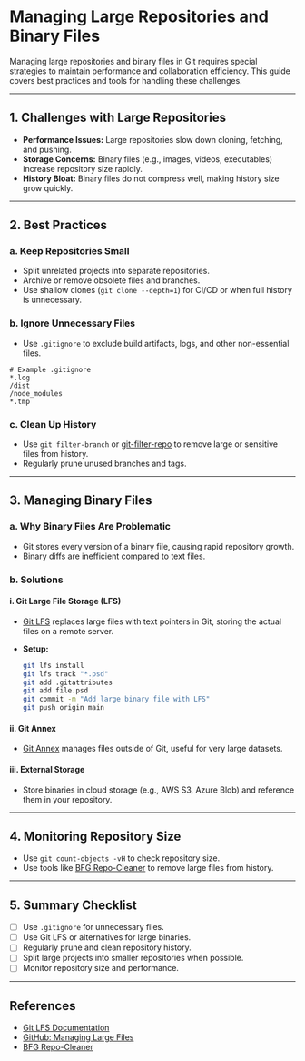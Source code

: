 # Managing Large Repositories and Binary Files

Managing large repositories and binary files in Git requires special strategies to maintain performance and collaboration efficiency. This guide covers best practices and tools for handling these challenges.

---

## 1. Challenges with Large Repositories

- **Performance Issues:** Large repositories slow down cloning, fetching, and pushing.
- **Storage Concerns:** Binary files (e.g., images, videos, executables) increase repository size rapidly.
- **History Bloat:** Binary files do not compress well, making history size grow quickly.

---

## 2. Best Practices

### a. Keep Repositories Small

- Split unrelated projects into separate repositories.
- Archive or remove obsolete files and branches.
- Use shallow clones (`git clone --depth=1`) for CI/CD or when full history is unnecessary.

### b. Ignore Unnecessary Files

- Use `.gitignore` to exclude build artifacts, logs, and other non-essential files.

```gitignore
# Example .gitignore
*.log
/dist
/node_modules
*.tmp
```

### c. Clean Up History

- Use `git filter-branch` or [git-filter-repo](https://github.com/newren/git-filter-repo) to remove large or sensitive files from history.
- Regularly prune unused branches and tags.

---

## 3. Managing Binary Files

### a. Why Binary Files Are Problematic

- Git stores every version of a binary file, causing rapid repository growth.
- Binary diffs are inefficient compared to text files.

### b. Solutions

#### i. Git Large File Storage (LFS)

- [Git LFS](https://git-lfs.github.com/) replaces large files with text pointers in Git, storing the actual files on a remote server.
- **Setup:**

    ```bash
    git lfs install
    git lfs track "*.psd"
    git add .gitattributes
    git add file.psd
    git commit -m "Add large binary file with LFS"
    git push origin main
    ```

#### ii. Git Annex

- [Git Annex](https://git-annex.branchable.com/) manages files outside of Git, useful for very large datasets.

#### iii. External Storage

- Store binaries in cloud storage (e.g., AWS S3, Azure Blob) and reference them in your repository.

---

## 4. Monitoring Repository Size

- Use `git count-objects -vH` to check repository size.
- Use tools like [BFG Repo-Cleaner](https://rtyley.github.io/bfg-repo-cleaner/) to remove large files from history.

---

## 5. Summary Checklist

- [ ] Use `.gitignore` for unnecessary files.
- [ ] Use Git LFS or alternatives for large binaries.
- [ ] Regularly prune and clean repository history.
- [ ] Split large projects into smaller repositories when possible.
- [ ] Monitor repository size and performance.

---

## References

- [Git LFS Documentation](https://git-lfs.github.com/)
- [GitHub: Managing Large Files](https://docs.github.com/en/repositories/working-with-files/managing-large-files)
- [BFG Repo-Cleaner](https://rtyley.github.io/bfg-repo-cleaner/)

